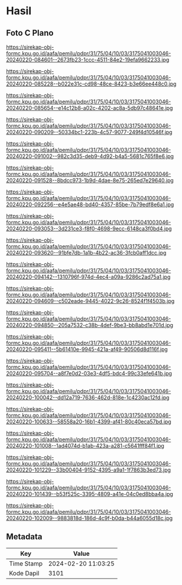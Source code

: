 # Hasil

## Foto C Plano

https://sirekap-obj-formc.kpu.go.id/aafa/pemilu/pdpr/31/75/04/10/03/3175041003046-20240220-084601--2673fb23-1ccc-4511-84e2-19efa9662233.jpg

https://sirekap-obj-formc.kpu.go.id/aafa/pemilu/pdpr/31/75/04/10/03/3175041003046-20240220-085228--b022e31c-cd98-48ce-8423-b3e66ee448c0.jpg

https://sirekap-obj-formc.kpu.go.id/aafa/pemilu/pdpr/31/75/04/10/03/3175041003046-20240220-085654--e14c12b8-a02c-4202-ac8a-5db97c48641e.jpg

https://sirekap-obj-formc.kpu.go.id/aafa/pemilu/pdpr/31/75/04/10/03/3175041003046-20240220-090209--50334bc1-223b-4c57-9077-249f4d10546f.jpg

https://sirekap-obj-formc.kpu.go.id/aafa/pemilu/pdpr/31/75/04/10/03/3175041003046-20240220-091002--982c3d35-deb9-4d92-b4a5-5681c765f8e6.jpg

https://sirekap-obj-formc.kpu.go.id/aafa/pemilu/pdpr/31/75/04/10/03/3175041003046-20240220-091528--8bdcc973-1b9d-4dae-8e75-265ed7e29640.jpg

https://sirekap-obj-formc.kpu.go.id/aafa/pemilu/pdpr/31/75/04/10/03/3175041003046-20240220-092256--e4e5ae48-bd40-4357-85be-7b79edf8e6a1.jpg

https://sirekap-obj-formc.kpu.go.id/aafa/pemilu/pdpr/31/75/04/10/03/3175041003046-20240220-093053--3d231ce3-f8f0-4698-9ecc-6148ca3f0bd4.jpg

https://sirekap-obj-formc.kpu.go.id/aafa/pemilu/pdpr/31/75/04/10/03/3175041003046-20240220-093620--91bfe7db-1a1b-4b22-ac36-3fcb0aff1dcc.jpg

https://sirekap-obj-formc.kpu.go.id/aafa/pemilu/pdpr/31/75/04/10/03/3175041003046-20240220-094142--1310796f-974d-4ec4-a09a-9286c2ad75a1.jpg

https://sirekap-obj-formc.kpu.go.id/aafa/pemilu/pdpr/31/75/04/10/03/3175041003046-20240220-094609--c502eade-9445-4022-9c26-8524f1f4503b.jpg

https://sirekap-obj-formc.kpu.go.id/aafa/pemilu/pdpr/31/75/04/10/03/3175041003046-20240220-094850--205a7532-c38b-4def-9be3-bb8abd1e701d.jpg

https://sirekap-obj-formc.kpu.go.id/aafa/pemilu/pdpr/31/75/04/10/03/3175041003046-20240220-095411--5b61410e-9945-421a-af49-90506d8d116f.jpg

https://sirekap-obj-formc.kpu.go.id/aafa/pemilu/pdpr/31/75/04/10/03/3175041003046-20240220-095704--a8f7e0d2-03e3-4df5-bdc4-99c33efe641b.jpg

https://sirekap-obj-formc.kpu.go.id/aafa/pemilu/pdpr/31/75/04/10/03/3175041003046-20240220-100042--dd12a719-7636-462d-818e-1c4230ac12fd.jpg

https://sirekap-obj-formc.kpu.go.id/aafa/pemilu/pdpr/31/75/04/10/03/3175041003046-20240220-100633--58558a20-16b1-4399-af41-80c40eca57bd.jpg

https://sirekap-obj-formc.kpu.go.id/aafa/pemilu/pdpr/31/75/04/10/03/3175041003046-20240220-101008--1ad4074d-b1ab-423a-a281-c5641fff84f1.jpg

https://sirekap-obj-formc.kpu.go.id/aafa/pemilu/pdpr/31/75/04/10/03/3175041003046-20240220-101229--33b00404-9152-4395-a9a1-1f7863b3ed73.jpg

https://sirekap-obj-formc.kpu.go.id/aafa/pemilu/pdpr/31/75/04/10/03/3175041003046-20240220-101439--b53f525c-3395-4809-a41e-04c0ed8bba4a.jpg

https://sirekap-obj-formc.kpu.go.id/aafa/pemilu/pdpr/31/75/04/10/03/3175041003046-20240220-102009--9883818d-186d-4c9f-b0da-b44a6055d18c.jpg


## Metadata

| Key        | Value               |
| ---------- | ------------------- |
| Time Stamp | 2024-02-20 11:03:25 |
| Kode Dapil | 3101                |




